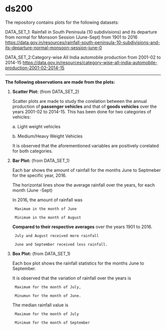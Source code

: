 # ds200
The repository contains plots for the following datasets:

DATA_SET_1: Rainfall in South Peninsula (10 subdivisions) and its departure from normal for Monsoon Session (June-Sept) from 1901 to 2016 
https://data.gov.in/resources/rainfall-south-peninsula-10-subdivisions-and-its-departure-normal-monsoon-session-june-0

DATA_SET_2:Category-wise All India automobile production from 2001-02 to 2014-15 
https://data.gov.in/resources/category-wise-all-india-automobile-production-2001-02-2014-15

--- ---

**The following observations are made from the plots:**

1. **Scatter Plot:** (from DATA_SET_2)

	Scatter plots are made to study the corelation between the annual production of **passenger vehicles** and that of **goods vehicles** over the years 2001-02 to 2014-15. This has been done for two categories of vehicles:
	
	a. Light weight vehicles
	
	b. Medium/Heavy Weight Vehicles
	
	It is observed that the aforementioned variables are positively corelated for both categories.
	
	
2. **Bar Plot:** (from DATA_SET_1)

	Each bar shows the amount of rainfall for the months June to Septmeber for the specific year, 2016.
	
	The horizontal lines show the average rainfall over the years, for each month (June -Sept)
	
	In 2016, the amount of rainfall was
	
		Maximum in the month of June
		
		Minimum in the month of August
	
	**Compared to their respective averages** over the years 1901 to 2016.
	
		July and August received more rainfall
		
		June and September received less rainfall.
	
	
3. **Box Plot:** (from DATA_SET_1)

	Each box plot shows the rainfall statistics for the months June to September.
	
	It is observed that the variation of rainfall over the years is 
	
		Maximum for the month of July,
		
		Minumun for the month of June.
		
		
	The median rainfall value is
	
		Maximum for the month of July
		
		Minimum for the month of September
